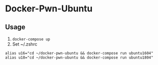 # Docker-Pwn-Ubuntu
## Usage
1. `docker-compose up`
2. Set ~/.zshrc
```
alias u16="cd ~/docker-pwn-ubuntu && docker-compose run ubuntu1604"
alias u18="cd ~/docker-pwn-ubuntu && docker-compose run ubuntu1804"
```

